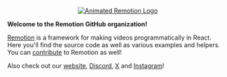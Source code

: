 <p align="center">
  <a href="https://github.com/remotion-dev/logo">
    <picture>
      <source media="(prefers-color-scheme: dark)" srcset="https://github.com/remotion-dev/logo/raw/main/animated-logo-banner-dark.gif">
      <img alt="Animated Remotion Logo" src="https://github.com/remotion-dev/logo/raw/main/animated-logo-banner-light.gif">
    </picture>
  </a>
</p>

**Welcome to the Remotion GitHub organization!**  

[Remotion](https://www.remotion.dev) is a framework for making videos programmatically in React.  
Here you'll find the source code as well as various examples and helpers.  
You can [contribute](https://github.com/remotion-dev/remotion/blob/main/CONTRIBUTING.md) to Remotion as well!

Also check out our [website](https://www.remotion.dev), [Discord](https://remotion.dev/discord), [X](https:/x.com/remotion) and [Instagram](https://instagram.com/remotion)!
